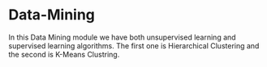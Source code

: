 # Data-Mining
In this Data Mining module we have both unsupervised learning and supervised learning algorithms. The first one is Hierarchical Clustering and the second is K-Means Clustring.  
